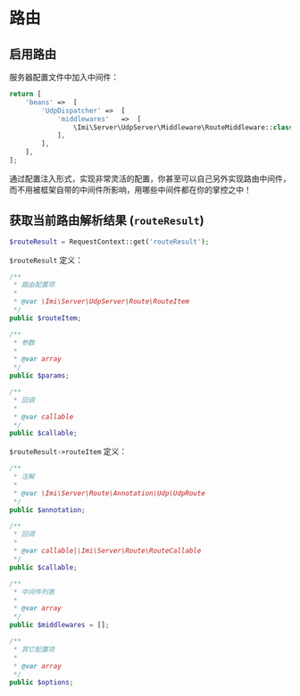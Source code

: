 # 路由

## 启用路由

服务器配置文件中加入中间件：

```php
return [
	'beans'	=>	[
		'UdpDispatcher'	=>	[
			'middlewares'	=>	[
				\Imi\Server\UdpServer\Middleware\RouteMiddleware::class,
			],
		],
	],
];
```

通过配置注入形式，实现非常灵活的配置，你甚至可以自己另外实现路由中间件，而不用被框架自带的中间件所影响，用哪些中间件都在你的掌控之中！

## 获取当前路由解析结果 (`routeResult`)

```php
$routeResult = RequestContext::get('routeResult');
```

`$routeResult` 定义：

```php
/**
 * 路由配置项
 *
 * @var \Imi\Server\UdpServer\Route\RouteItem
 */
public $routeItem;

/**
 * 参数
 *
 * @var array
 */
public $params;

/**
 * 回调
 *
 * @var callable
 */
public $callable;
```

`$routeResult->routeItem` 定义：

```php
/**
 * 注解
 *
 * @var \Imi\Server\Route\Annotation\Udp\UdpRoute
 */
public $annotation;

/**
 * 回调
 *
 * @var callable|\Imi\Server\Route\RouteCallable
 */
public $callable;

/**
 * 中间件列表
 *
 * @var array
 */
public $middlewares = [];

/**
 * 其它配置项
 *
 * @var array
 */
public $options;
```

